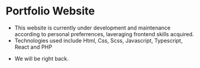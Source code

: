 
# Portfolio Website

- This website is currently under development and maintenance according to personal preferrences, laveraging frontend skills acquired.
- Technologies used include Html, Css, Scss, Javascript, Typescript, React and PHP
<!-- __[Visit Home](https://geraldokoth.github.io/ "Gerald Okoth home page")__ -->
- We will be right back.